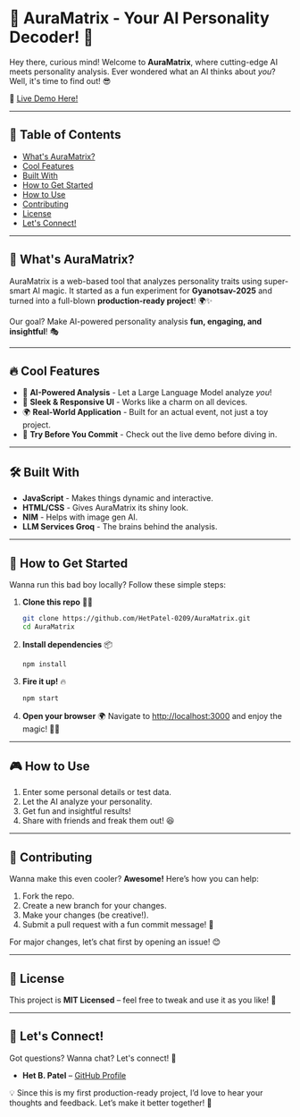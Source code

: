 # 🌟 AuraMatrix - Your AI Personality Decoder! 🚀

Hey there, curious mind! Welcome to **AuraMatrix**, where cutting-edge AI meets personality analysis. Ever wondered what an AI thinks about *you*? Well, it's time to find out! 😎

🔗 [Live Demo Here!](https://aura-matrix.vercel.app)

---

## 📜 Table of Contents

- [What's AuraMatrix?](#whats-auramatrix)
- [Cool Features](#cool-features)
- [Built With](#built-with)
- [How to Get Started](#how-to-get-started)
- [How to Use](#how-to-use)
- [Contributing](#contributing)
- [License](#license)
- [Let's Connect!](#lets-connect)

---

## 🤔 What's AuraMatrix?

AuraMatrix is a web-based tool that analyzes personality traits using super-smart AI magic. It started as a fun experiment for **Gyanotsav-2025** and turned into a full-blown **production-ready project**! 🌍✨

Our goal? Make AI-powered personality analysis **fun, engaging, and insightful**! 🎭

---

## 🔥 Cool Features

- 🤖 **AI-Powered Analysis** - Let a Large Language Model analyze *you*!
- 🎨 **Sleek & Responsive UI** - Works like a charm on all devices.
- 🌍 **Real-World Application** - Built for an actual event, not just a toy project.
- 🎯 **Try Before You Commit** - Check out the live demo before diving in.

---

## 🛠 Built With

- **JavaScript** - Makes things dynamic and interactive.
- **HTML/CSS** - Gives AuraMatrix its shiny look.
- **NIM** - Helps with image gen AI.
- **LLM Services Groq** - The brains behind the analysis.

---

## 🚀 How to Get Started

Wanna run this bad boy locally? Follow these simple steps:

1. **Clone this repo** 🧑‍💻
   ```bash
   git clone https://github.com/HetPatel-0209/AuraMatrix.git
   cd AuraMatrix
   ```

2. **Install dependencies** 📦
   ```bash
   npm install
   ```

3. **Fire it up!** 🔥
   ```bash
   npm start
   ```

4. **Open your browser** 🌍
   Navigate to [http://localhost:3000](http://localhost:3000) and enjoy the magic! 🎩✨

---

## 🎮 How to Use

1. Enter some personal details or test data.
2. Let the AI analyze your personality.
3. Get fun and insightful results!
4. Share with friends and freak them out! 😆

---

## 🤝 Contributing

Wanna make this even cooler? **Awesome!** Here’s how you can help:

1. Fork the repo.
2. Create a new branch for your changes.
3. Make your changes (be creative!).
4. Submit a pull request with a fun commit message! 🚀

For major changes, let’s chat first by opening an issue! 😊

---

## 📜 License

This project is **MIT Licensed** – feel free to tweak and use it as you like! 🎉

---

## 📢 Let's Connect!

Got questions? Wanna chat? Let's connect! 📩

- **Het B. Patel** – [GitHub Profile](https://github.com/HetPatel-0209)  

💡 Since this is my first production-ready project, I’d love to hear your thoughts and feedback. Let’s make it better together! 🚀
